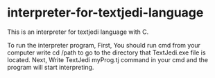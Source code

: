 # interpreter-for-textjedi-language
This is an interpreter for textjedi language with C.

 To run the interpreter program, 
 First, 
       You should run cmd from your computer write cd /path to go to the directory that TextJedi.exe file is located. 
 Next,
       Write TextJedi myProg.tj command in your cmd and the program will start interpreting. 
